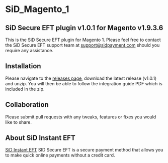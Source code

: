 # SiD_Magento_1
## SiD Secure EFT plugin v1.0.1 for Magento v1.9.3.6

This is the SiD Secure EFT plugin for Magento 1. Please feel free to contact the SiD Secure EFT support team at support@sidpayment.com should you require any assistance.

## Installation

Please navigate to the [releases page](https://github.com/SiD-Secure-EFT/SiD_Magento_1/releases), download the latest release (v1.0.1) and unzip. You will then be able to follow the integration guide PDF which is included in the zip.

## Collaboration

Please submit pull requests with any tweaks, features or fixes you would like to share.

## About SiD Instant EFT

[SiD Instant EFT](https://sidpayment.com/) SID Secure EFT is a secure payment method that allows you to make quick online payments without a credit card.
